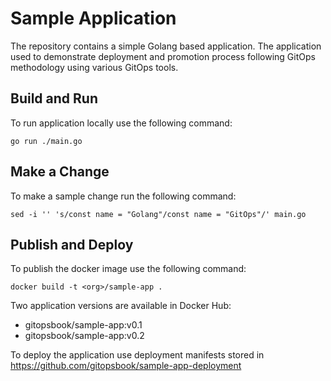 # Sample Application

The repository contains a simple Golang based application. The application used to demonstrate
deployment and promotion process following GitOps methodology using various GitOps tools.

## Build and Run

To run application locally use the following command:

```
go run ./main.go
```

## Make a Change

To make a sample change run the following command:

```
sed -i '' 's/const name = "Golang"/const name = "GitOps"/' main.go
```

## Publish and Deploy

To publish the docker image use the following command:

```
docker build -t <org>/sample-app .
```

Two application versions are available in Docker Hub:

* gitopsbook/sample-app:v0.1
* gitopsbook/sample-app:v0.2

To deploy the application use deployment manifests stored in https://github.com/gitopsbook/sample-app-deployment